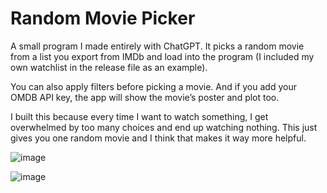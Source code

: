 # Random Movie Picker

A small program I made entirely with ChatGPT. It picks a random movie from a list you export from IMDb and load into the program (I included my own watchlist in the release file as an example).

You can also apply filters before picking a movie. And if you add your OMDB API key, the app will show the movie’s poster and plot too.

I built this because every time I want to watch something, I get overwhelmed by too many choices and end up watching nothing. This just gives you one random movie and I think that makes it way more helpful.

![image](https://github.com/user-attachments/assets/7da3f302-daac-4caa-bdb4-085ce7ed49a8)

![image](https://github.com/user-attachments/assets/44d8170b-951b-4434-8633-9a2217b68f32)
